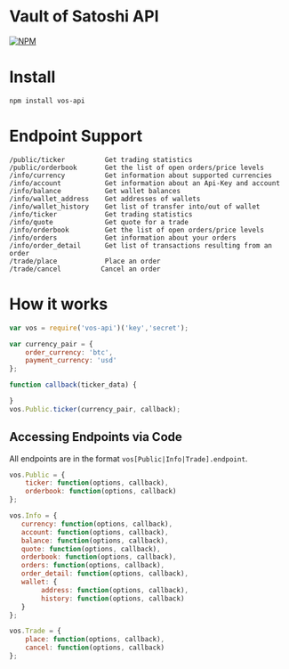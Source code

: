 # Vault of Satoshi API
[![NPM](https://nodei.co/npm/vos-api.png)](https://nodei.co/npm/vos-api/)


# Install
`npm install vos-api`

# Endpoint Support
```
/public/ticker          Get trading statistics
/public/orderbook       Get the list of open orders/price levels
/info/currency          Get information about supported currencies
/info/account           Get information about an Api-Key and account
/info/balance           Get wallet balances
/info/wallet_address    Get addresses of wallets
/info/wallet_history    Get list of transfer into/out of wallet
/info/ticker            Get trading statistics
/info/quote             Get quote for a trade
/info/orderbook         Get the list of open orders/price levels
/info/orders            Get information about your orders
/info/order_detail      Get list of transactions resulting from an order
/trade/place            Place an order
/trade/cancel          Cancel an order
```

# How it works
```javascript
var vos = require('vos-api')('key','secret');

var currency_pair = {
    order_currency: 'btc',
    payment_currency: 'usd'
};

function callback(ticker_data) {

}
vos.Public.ticker(currency_pair, callback);
```


## Accessing Endpoints via Code
All endpoints are in the format `vos[Public|Info|Trade].endpoint`. 

```javascript
vos.Public = {
    ticker: function(options, callback),
    orderbook: function(options, callback)
};

vos.Info = {
   currency: function(options, callback),
   account: function(options, callback),
   balance: function(options, callback),
   quote: function(options, callback),
   orderbook: function(options, callback),
   orders: function(options, callback),
   order_detail: function(options, callback),
   wallet: {
        address: function(options, callback),
        history: function(options, callback)
   }
};

vos.Trade = {
    place: function(options, callback),
    cancel: function(options, callback)
};
```

